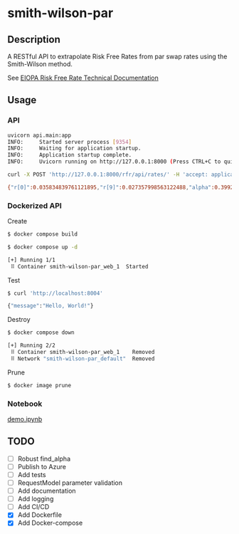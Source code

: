 # smith-wilson-par

## Description
 
A RESTful API to extrapolate Risk Free Rates from par swap rates using
the Smith-Wilson method.


See [EIOPA Risk Free Rate Technical Documentation](https://www.eiopa.europa.eu/system/files/2022-12/eiopa-bos-2022-547-new-rfr-technical-documentation.pdf)

## Usage

### API

```bash
uvicorn api.main:app
INFO:     Started server process [9354]
INFO:     Waiting for application startup.
INFO:     Application startup complete.
INFO:     Uvicorn running on http://127.0.0.1:8000 (Press CTRL+C to quit)
````

```bash
curl -X POST 'http://127.0.0.1:8000/rfr/api/rates/' -H 'accept: application/json' -H 'Content-Type: application/json' -d @./Data/sw_parameters.json

{"r[0]":0.035834839761121895,"r[9]":0.027357998563122488,"alpha":0.39922635774331505}
```


### Dockerized API


Create
```bash
$ docker compose build

$ docker compose up -d

[+] Running 1/1
 ⠿ Container smith-wilson-par_web_1  Started  
```
Test
```bash
$ curl 'http://localhost:8004'

{"message":"Hello, World!"}
```
Destroy
```bash
$ docker compose down

[+] Running 2/2
 ⠿ Container smith-wilson-par_web_1    Removed                                                                                                                    0.8s
 ⠿ Network "smith-wilson-par_default"  Removed
 ```
  Prune
```bash
$ docker image prune
```

### Notebook
[demo.ipynb](https://github.com/holmen1/smith-wilson-par/blob/master/demo.ipynb)


## TODO

* [ ] Robust find_alpha
* [ ] Publish to Azure
* [ ] Add tests
* [ ] RequestModel parameter validation
* [ ] Add documentation
* [ ] Add logging
* [ ] Add CI/CD
* [x] Add Dockerfile
* [x] Add Docker-compose
